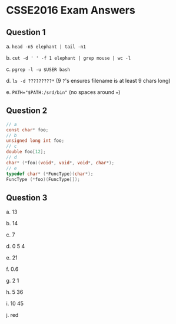 # CSSE2016 Exam Answers

## Question 1

a. `head -n5 elephant | tail -n1`

b. `cut -d ' ' -f 1 elephant | grep mouse | wc -l`

c. `pgrep -l -u $USER bash`

d. `ls -d ?????????*` (9 `?`'s ensures filename is at least 9 chars long)

e. `PATH="$PATH:/srd/bin"` (no spaces around `=`)

## Question 2
```c
// a
const char* foo;
// b
unsigned long int foo;
// c
double foo[12];
// d
char* (*foo)(void*, void*, void*, char*);
// e
typedef char* (*FuncType)(char*);
FuncType (*foo)(FuncType[]);
```

## Question 3

a. 13

b. 14

c. 7

d. 0 5 4

e. 21

f. 0.6

g. 2 1

h. 5 36

i. 10 45

j. red
